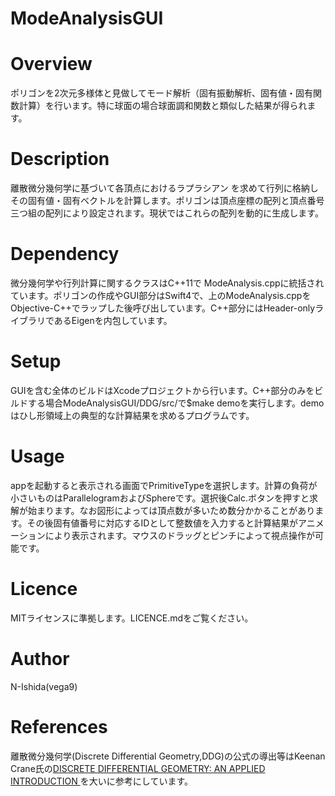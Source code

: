 #  ModeAnalysisGUI

# Overview
ポリゴンを2次元多様体と見做してモード解析（固有振動解析、固有値・固有関数計算）を行います。特に球面の場合球面調和関数と類似した結果が得られます。

# Description
離散微分幾何学に基づいて各頂点におけるラプラシアン を求めて行列に格納しその固有値・固有ベクトルを計算します。ポリゴンは頂点座標の配列と頂点番号三つ組の配列により設定されます。現状ではこれらの配列を動的に生成します。

# Dependency
微分幾何学や行列計算に関するクラスはC++11で ModeAnalysis.cppに統括されています。ポリゴンの作成やGUI部分はSwift4で、上のModeAnalysis.cppをObjective-C++でラップした後呼び出しています。C++部分にはHeader-onlyライブラリであるEigenを内包しています。

# Setup
GUIを含む全体のビルドはXcodeプロジェクトから行います。C++部分のみをビルドする場合ModeAnalysisGUI/DDG/src/で$make demoを実行します。demoはひし形領域上の典型的な計算結果を求めるプログラムです。

# Usage
appを起動すると表示される画面でPrimitiveTypeを選択します。計算の負荷が小さいものはParallelogramおよびSphereです。選択後Calc.ボタンを押すと求解が始まります。なお図形によっては頂点数が多いため数分かかることがあります。その後固有値番号に対応するIDとして整数値を入力すると計算結果がアニメーションにより表示されます。マウスのドラッグとピンチによって視点操作が可能です。

# Licence
MITライセンスに準拠します。LICENCE.mdをご覧ください。

# Author
N-Ishida(vega9)

# References
離散微分幾何学(Discrete Differential Geometry,DDG)の公式の導出等はKeenan Crane氏の[DISCRETE DIFFERENTIAL GEOMETRY: AN APPLIED INTRODUCTION ][1]を大いに参考にしています。

[1]:https://www.cs.cmu.edu/~kmcrane/Projects/DDG/paper.pdf

